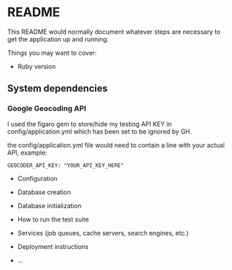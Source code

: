 # README

This README would normally document whatever steps are necessary to get the
application up and running.

Things you may want to cover:

* Ruby version

## System dependencies

### Google Geocoding API

I used the figaro gem to store/hide my testing API KEY in config/application.yml which has been set to be ignored by GH.

the config/application.yml file would need to contain a line with your actual API, example: 

```
GEOCODER_API_KEY: "YOUR_API_KEY_HERE"
```

* Configuration

* Database creation

* Database initialization

* How to run the test suite

* Services (job queues, cache servers, search engines, etc.)

* Deployment instructions

* ...
